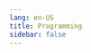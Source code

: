 ```yaml
---
lang: en-US
title: Programming
sidebar: false
---
```


<Knowledge 
  section-name="C/C++"
/>
<!-- Example -->
<!-- :articles="[
    {
      title: 'JavaScript Fundamentals',
      image: '/images/hcmus-event-management.png',
      url: '/programming/javascript/'
    }, ...
]" -->

<Knowledge 
  section-name="Design Pattern"
  :articles="[
    {
      title: 'Strategy Pattern',
      image: '/articles/programming/design-pattern/strategy.png',
      url: '/programming/design-pattern/strategy-pattern'
    },
    {
      title: 'Observer Pattern',
      image: '/articles/programming/design-pattern/observer.png',
      url: '/programming/design-pattern/observer-pattern'
    }
  ]"
/>
